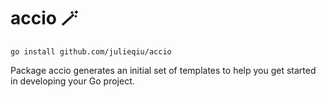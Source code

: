 # accio 🪄

```
go install github.com/julieqiu/accio
```

Package accio generates an initial set of templates to help you get started in
developing your Go project.
